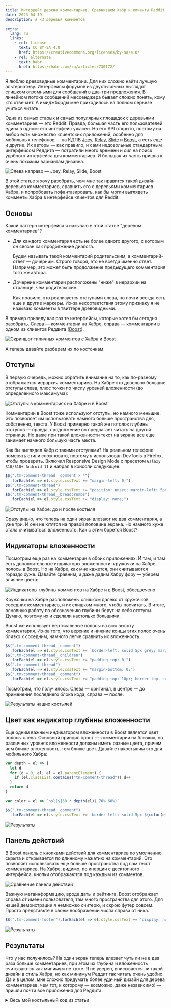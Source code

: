 ```yaml
---
title: Интерфейс дерева комментариев. Сравниваем Хабр и клиенты Reddit; переделываем Хабр
date: 2023-04-19
description: я <3 деревья комментов

extra:
  lang: ru
  links:
    - rel: license
      text: CC BY-SA 4.0
      href: https://creativecommons.org/licenses/by-sa/4.0/
    - rel: alternate
      text: habr
      href: https://habr.com/ru/articles/730172/
---
```


Я люблю древовидные комментарии. Для них сложно найти лучшую альтернативу. Интерфейсы форумов из двухтысячных выглядят слишком огромными для сообщений в два-три предложения. В линейном потоке сообщений мессенджера бывает сложно понять, кому кто отвечает. А имиджборды мне приходилось на полном серьезе учиться читать.

Одна из самых старых и самых популярных площадок с деревьями комментариев — это Reddit. Правда, большая часть его пользователей едина в одном: его интерфейс ужасен. Но его API открыто, поэтому на выбор есть множество клиентских приложений, особенно для мобильных телефонов — на КДПВ [Joey], [Relay], [Slide] и [Boost], а есть еще и другие. Их авторы — как правило, и сами недовольные стандартным интерфейсом Реддита — потратили много времени и сил на поиск удобного интерфейса для комментариев. И большая их часть пришла к очень похожим вариантам дизайна.

[joey]: https://play.google.com/store/apps/details?id=o.o.joey
[relay]: https://play.google.com/store/apps/details?id=reddit.news
[slide]: https://play.google.com/store/apps/details?id=me.ccrama.slideforreddittabletuiunlock
[boost]: https://play.google.com/store/apps/details?id=com.rubenmayayo.reddit

![Слева направо — Joey, Relay, Slide, Boost](cover.png)

В этой статье я хочу разобрать, чем мне так нравится такой дизайн деревьев комментариев, сравнить его с деревьями комментариев Хабра, и попробовать пофантазировать, как бы могли выглядеть комменты Хабра в интерфейсе клиентов для Reddit.

## Основы

Какой паттерн интерфейса я называю в этой статье "деревом комментариев"?

- Для каждого комментария есть не более одного другого, с которым он связан как продолжение диалога.

  Будем называть такой комментарий родительским, а комментарий-ответ — дочерним. Строго говоря, это не всегда именно ответ. Например, это может быть продолжение предыдущего комментария того же автора.

- Дочерние комментарии расположены "ниже" в иерархии на странице, чем родительские.

  Как правило, это реализуется отступами слева, но почти всегда есть еще и другие маркеры. Из-за несоответствия этому признаку я не называю комменты в твиттере древовидными.

В пример приведу как раз те интерфейсы, которые хотел бы сегодня разобрать. Слева — комментарии на Хабре, справа — комментарии в одном из клиентов Реддита ([Boost]).

![Скриншот типичных комментов с Хабра и Boost](overview.png)

А теперь давайте разберем их по косточкам.

## Отступы

В первую очередь, можно обратить внимание на то, как по-разному отображается иерархия комментариев. На Хабре это довольно большие отступы слева, плюс точки по числу уровней вложенности (до определенного максимума):

![Отступы в комментариях на Хабре и в Boost](margin.png)

Комментарии в Boost тоже используют отступы, но намного меньшие. Это позволяет им использовать намного больше пространства для, собственно, текста. У Boost примерно такой же потолок глубины отступов — правда, продолжение он предлагает читать на другой странице. Но даже при такой вложенности текст на экране все еще занимает намного большую часть места.

Как бы выглядел Хабр с такими отступами? На реальном телефоне поменять стили сложновато, поэтому я использовал DevTools в Firefox, чтобы проверить. Включил Responsive Design Mode с пресетом `Galaxy S10/S10+ Android 11` и набрал в консоли следующее:

```js
$$(".tm-comment-thread__comment > *")
  .forEach(el => el.style.cssText += "margin-left: 0;")
$$(".tm-comment-thread")
  .forEach(el => el.style.cssText += "position: unset; margin-left: 5px;")
$$(".tm-comment-thread__breadcrumbs")
  .forEach(el => el.style.cssText += "display: none;")
```

![Отступы на Хабре: до и после костыля](margin-habr-before-after.png)

Сразу видно, что теперь на один экран влезают не два комментария, а уже три. И они не ютятся на правой половине экрана. Но намного хуже стала считываться вложенность. Как с этим борется Boost?

## Индикаторы вложенности

Посмотрим еще раз на комментарии в обоих приложениях. И там, и там есть дополнительные индикаторы вложенности: кружочки на Хабре, полосы в Boost. Но на Хабре, как мне кажется, они считываются гораздо хуже. Давайте сравним, и даже дадим Хабру фору — уберем влияние цвета:

![Индикаторы глубины комментов на Хабре и в Boost, обесцвечено](depth-indicators-bw.png)

Кружочки на Хабре расположены слишком далеко от кружочков соседних комментариев, и их слишком много, чтобы посчитать. В итоге, основную работу по обозначению глубины берут на себя отступы. Думаю, поэтому их и сделали настолько большими.

Boost же использует вертикальные полосы на всю высоту комментария. Из-за того, что верхние и нижние концы этих полос очень близко к соседним, намного легче сравнить их вложенность.

```js
$$(".tm-comment-thread__comment")
  .forEach(el => el.style.cssText += `border-left: solid 5px grey; margin-left: -10px;`)
$$(".tm-comment-thread__children")
  .forEach(el => el.style.cssText += "padding-top: 0;")
$$(".tm-comment-thread")
  .forEach(el => el.style.cssText += "margin-bottom: 0;")
$$(".tm-comment-thread__comment")
  .forEach(el => el.style.cssText += "padding-top: 10px; border-top: solid 1px grey;")
```

Посмотрим, что получилось. Слева — оригинал, в центре — до применения последнего блока кода, справа — после.

![Результаты наших костылей](border-left-habr-before-after.png)

## Цвет как индикатор глубины вложенности

Еще одним важным индикатором вложенности в Boost является цвет полосы слева. Основной принцип прост — комментарии на близких, но различных уровнях вложенности должны иметь разные цвета, причем чем ближе вложенность, тем ближе цвет. Давайте накостылим это для мобильного Хабра:

```js
var depth = el => {
  let d
  for (d = 0; el; el = el.parentElement) {
    if (el.classList.contains("tm-comment-thread")) d++
  }
  return d
}

var color = el => `hsl(${30 * depth(el)} 70% 60%)`

$$(".tm-comment-thread__comment")
  .forEach(el => el.style.cssText += `border-left: solid 5px ${color(el)};`)
```

![Результаты](border-left-color-habr-before-after.png)

## Панель действий

В Boost панель с кнопками действий для комментариев по умолчанию скрыта и открывается по длинному нажатию на комментарий. Это позволяет использовать еще больше пространства под сам текст комментариев. На Хабре, видимо, по инерции с десктопного интерфейса, кнопки отображаются под каждым из комментов.

![Сравнение панели действий](action-panel.png)

Важную метаинформацию, вроде даты и рейтинга, Boost отображает справа от имени пользователя, там много пространства для этого. Для нашей демонстрации я немножко считерю, и скрою футер совсем. Просто представьте в своем воображении числа справа от ника.

```js
$$(".tm-comment-footer").forEach(el => el.style.cssText += "display: none;")
```

![Результаты](action-bar-habr-before-after.png)

## Результаты

Что у нас получилось? На один экран теперь влезает чуть ли не в два раза больше комментариев, при этом их глубина и вложенность считываются как минимум не хуже. Я не уверен, вписывается ли такой дизайн в стиль Хабра, но как минимум Реддит так читать очень удобно. Да и в целом, мне сложно придумать более удачный дизайн для дерева комментариев, чем тот, к которому — возможно, даже независимо! — пришли почти все приложения для Реддита.

<details>

<summary>Весь мой костыльный код из статьи</summary>

Проверялось в Responsive Design Mode из Firefox с пресетом `Galaxy S10/S10+ Android 11`.

```js
// Отступы
$$(".tm-comment-thread__comment > *")
  .forEach(el => el.style.cssText += "margin-left: 0;")
$$(".tm-comment-thread")
  .forEach(el => el.style.cssText += "position: unset; margin-left: 5px;")
$$(".tm-comment-thread__breadcrumbs")
  .forEach(el => el.style.cssText += "display: none;")

// Индикаторы вложенности
$$(".tm-comment-thread__comment")
  .forEach(el => el.style.cssText += `border-left: solid 5px grey; margin-left: -10px;`)
$$(".tm-comment-thread__children")
  .forEach(el => el.style.cssText += "padding-top: 0;")
$$(".tm-comment-thread")
  .forEach(el => el.style.cssText += "margin-bottom: 0;")
$$(".tm-comment-thread__comment")
  .forEach(el => el.style.cssText += "padding-top: 10px; border-top: solid 1px grey;")

// Цвет как индикатор глубины вложенности
var depth = el => {
  let d
  for (d = 0; el; el = el.parentElement) {
    if (el.classList.contains("tm-comment-thread")) d++
  }
  return d
}

var color = el => `hsl(${30 * depth(el)} 70% 60%)`

$$(".tm-comment-thread__comment")
  .forEach(el => el.style.cssText += `border-left: solid 5px ${color(el)};`)

// Панель действий
$$(".tm-comment-footer").forEach(el => el.style.cssText += "display: none;")

```

</details>
